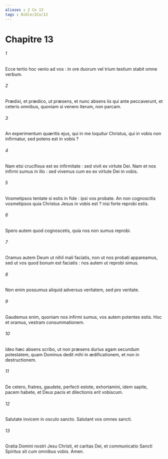 ```yaml
---
aliases : 2 Co 13
tags : Bible/2Co/13
---
```


# Chapitre 13

###### 1
Ecce tertio hoc venio ad vos : in ore duorum vel trium testium stabit omne verbum.
###### 2
Prædixi, et prædico, ut præsens, et nunc absens iis qui ante peccaverunt, et ceteris omnibus, quoniam si venero iterum, non parcam.
###### 3
An experimentum quæritis ejus, qui in me loquitur Christus, qui in vobis non infirmatur, sed potens est in vobis ?
###### 4
Nam etsi crucifixus est ex infirmitate : sed vivit ex virtute Dei. Nam et nos infirmi sumus in illo : sed vivemus cum eo ex virtute Dei in vobis.
###### 5
Vosmetipsos tentate si estis in fide : ipsi vos probate. An non cognoscitis vosmetipsos quia Christus Jesus in vobis est ? nisi forte reprobi estis.
###### 6
Spero autem quod cognoscetis, quia nos non sumus reprobi.
###### 7
Oramus autem Deum ut nihil mali faciatis, non ut nos probati appareamus, sed ut vos quod bonum est faciatis : nos autem ut reprobi simus.
###### 8
Non enim possumus aliquid adversus veritatem, sed pro veritate.
###### 9
Gaudemus enim, quoniam nos infirmi sumus, vos autem potentes estis. Hoc et oramus, vestram consummationem.
###### 10
Ideo hæc absens scribo, ut non præsens durius agam secundum potestatem, quam Dominus dedit mihi in ædificationem, et non in destructionem.
###### 11
De cetero, fratres, gaudete, perfecti estote, exhortamini, idem sapite, pacem habete, et Deus pacis et dilectionis erit vobiscum.
###### 12
Salutate invicem in osculo sancto. Salutant vos omnes sancti.
###### 13
Gratia Domini nostri Jesu Christi, et caritas Dei, et communicatio Sancti Spiritus sit cum omnibus vobis. Amen.
